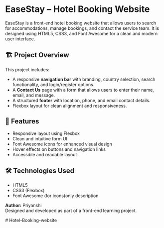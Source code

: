 # EaseStay – Hotel Booking Website

EaseStay is a front-end hotel booking website that allows users to search for accommodations, manage bookings, and contact the service team. It is designed using HTML5, CSS3, and Font Awesome for a clean and modern user interface.

## 🏗️ Project Overview

This project includes:

- A responsive **navigation bar** with branding, country selection, search functionality, and login/register options.
- A **Contact Us** page with a form that allows users to enter their name, email, and message.
- A structured **footer** with location, phone, and email contact details.
- Flexbox layout for clean alignment and responsiveness.


## 🚀 Features

- Responsive layout using Flexbox
- Clean and intuitive form UI
- Font Awesome icons for enhanced visual design
- Hover effects on buttons and navigation links
- Accessible and readable layout

## 🛠️ Technologies Used

- HTML5
- CSS3 (Flexbox)
- Font Awesome (for icons)only description


**Author:** Priyanshi  
Designed and developed as part of a front-end learning project.


#   H o t e l - B o o k i n g - w e b s i t e  
 